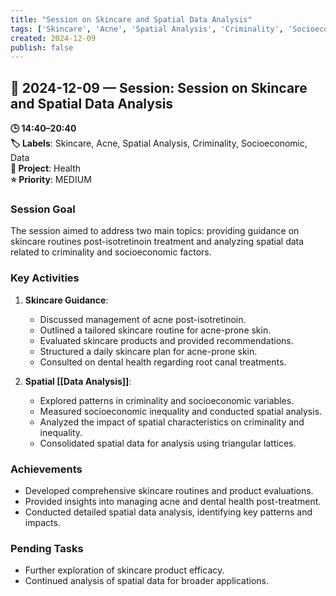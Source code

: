 ```yaml
---
title: "Session on Skincare and Spatial Data Analysis"
tags: ['Skincare', 'Acne', 'Spatial Analysis', 'Criminality', 'Socioeconomic', 'Data']
created: 2024-12-09
publish: false
---
```


## 📅 2024-12-09 — Session: Session on Skincare and Spatial Data Analysis

**🕒 14:40–20:40**  
**🏷️ Labels**: Skincare, Acne, Spatial Analysis, Criminality, Socioeconomic, Data  
**📂 Project**: Health  
**⭐ Priority**: MEDIUM  


### Session Goal
The session aimed to address two main topics: providing guidance on skincare routines post-isotretinoin treatment and analyzing spatial data related to criminality and socioeconomic factors.

### Key Activities
1. **Skincare Guidance**: 
   - Discussed management of acne post-isotretinoin.
   - Outlined a tailored skincare routine for acne-prone skin.
   - Evaluated skincare products and provided recommendations.
   - Structured a daily skincare plan for acne-prone skin.
   - Consulted on dental health regarding root canal treatments.

2. **Spatial [[Data Analysis]]**:
   - Explored patterns in criminality and socioeconomic variables.
   - Measured socioeconomic inequality and conducted spatial analysis.
   - Analyzed the impact of spatial characteristics on criminality and inequality.
   - Consolidated spatial data for analysis using triangular lattices.

### Achievements
- Developed comprehensive skincare routines and product evaluations.
- Provided insights into managing acne and dental health post-treatment.
- Conducted detailed spatial data analysis, identifying key patterns and impacts.

### Pending Tasks
- Further exploration of skincare product efficacy.
- Continued analysis of spatial data for broader applications.
